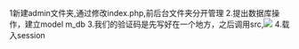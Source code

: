 1新建admin文件夹,通过修改index.php,前后台文件夹分开管理
2.提出数据库操作，建立model m_db
3.我们的验证码是先写好在一个地方，之后调用src,<img src="/admin/index.php/login/adCode">
4.载入session
